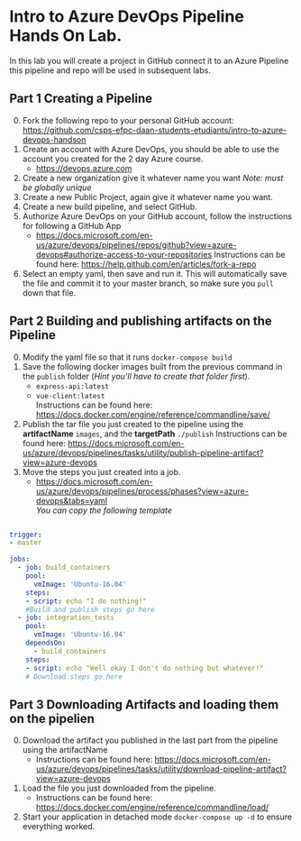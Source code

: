 # Intro to Azure DevOps Pipeline Hands On Lab.
 In this lab you will create a project in GitHub connect it to an Azure Pipeline this pipeline and repo will be used in subsequent labs.


## Part 1 Creating a Pipeline 

0. Fork the following repo to your personal GitHub account: https://github.com/csps-efpc-daan-students-etudiants/intro-to-azure-devops-handson 
0. Create an account with Azure DevOps, you should be able to use the account you created for the 2 day Azure course. 
   - https://devops.azure.com 
0. Create a new organization give it whatever name you want _Note: must be globally unique_
0. Create a new Public Project, again give it whatever name you want.
0. Create a new build pipeline, and select GitHub.
0. Authorize Azure DevOps on your GitHub account, follow the instructions for following a GitHub App
    - https://docs.microsoft.com/en-us/azure/devops/pipelines/repos/github?view=azure-devops#authorize-access-to-your-repositories
   Instructions can be found here: https://help.github.com/en/articles/fork-a-repo 
0. Select an empty yaml, then save and run it.
   This will automatically save the file and commit it to your master branch, so make sure you `pull` down that file.
   
   
## Part 2 Building and publishing artifacts on the Pipeline

0. Modify the yaml file so that it runs `docker-compose build` 
0. Save the following docker images built from the previous command in the `publish` folder (_Hint you'll have to create that folder first_).
    - `express-api:latest` 
    - `vue-client:latest`   
Instructions can be found here: https://docs.docker.com/engine/reference/commandline/save/
0. Publish the tar file you just created to the pipeline using the **artifactName** `images`, and the **targetPath** `./publish`
   Instructions can be found here: https://docs.microsoft.com/en-us/azure/devops/pipelines/tasks/utility/publish-pipeline-artifact?view=azure-devops
0. Move the steps you just created into a job.
    - https://docs.microsoft.com/en-us/azure/devops/pipelines/process/phases?view=azure-devops&tabs=yaml  
  *You can copy the following template*

```yml

trigger:
- master

jobs: 
  - job: build_containers
    pool:
      vmImage: 'Ubuntu-16.04'
    steps:
    - script: echo "I do nothing!"
    #Build and publish steps go here
  - job: integration_tests
    pool:
      vmImage: 'Ubuntu-16.04'
    dependsOn: 
      - build_containers
    steps:
    - script: echo "Well okay I don't do nothing but whatever!"
    # Download steps go here
```

## Part 3 Downloading Artifacts and loading them on the pipelien

0. Download the artifact you published in the last part from the pipeline using the artifactName 
    - Instructions can be found here: https://docs.microsoft.com/en-us/azure/devops/pipelines/tasks/utility/download-pipeline-artifact?view=azure-devops
0. Load the file you just downloaded from the pipeline.
    - Instructions can be found here: https://docs.docker.com/engine/reference/commandline/load/ 
0. Start your application in detached mode `docker-compose up -d` to ensure everything worked.
